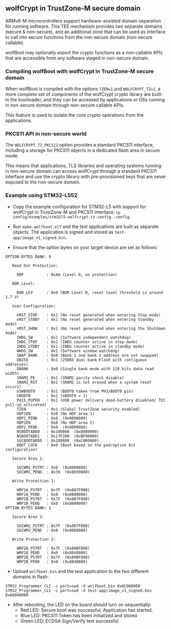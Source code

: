 ## wolfCrypt in TrustZone-M secure domain

ARMv8-M microcontrollers support hardware-assisted domain separation for running
software. This TEE mechanism provides two separate domains (secure & non-secure),
and an additional zone that can be used as interface to call into secure
functions from the non-secure domain (non-secure callable).

wolfBoot may optionally export the crypto functions as a non-callable APIs that
are accessible from any software staged in non-secure domain.

### Compiling wolfBoot with wolfCrypt in TrustZone-M secure domain

When wolfBoot is compiled with the options `TZEN=1` and `WOLFCRYPT_TZ=1`,
a more complete set of components of the wolfCrypt crypto library are built-in
the bootloader, and they can be accessed by applications or OSs running in 
non-secure domain through non-secure callable APIs.

This feature is used to isolate the core crypto operations from the applications.

### PKCS11 API in non-secure world

The `WOLFCRYPT_TZ_PKCS11` option provides a standard PKCS11 interface,
including a storage for PKCS11 objects in a dedicated flash area in secure mode.

This means that applications, TLS libraries and operating systems running in 
non-secure domain can access wolfCrypt through a standard PKCS11 interface and
use the crypto library with pre-provisioned keys that are never exposed to the
non-secure domain.

### Example using STM32-L552

  - Copy the example configuration for STM32-L5 with support for wolfCrypt in
    TrustZone-M and PKCS11 interface: `cp config/examples/stm32l5-wolfcrypt-tz.config .config`

  - Run `make`. `wolfboot.elf` and the test applications are built as separate
    objects. The application is signed and stored as `test-app/image_v1_signed.bin`.

  - Ensure that the option bytes on your target device are set as follows:

```
OPTION BYTES BANK: 0

   Read Out Protection:

     RDP          : 0xAA (Level 0, no protection) 

   BOR Level:

     BOR_LEV      : 0x0 (BOR Level 0, reset level threshold is around 1.7 V) 

   User Configuration:

     nRST_STOP    : 0x1 (No reset generated when entering Stop mode) 
     nRST_STDBY   : 0x1 (No reset generated when entering Standby mode) 
     nRST_SHDW    : 0x1 (No reset generated when entering the Shutdown mode) 
     IWDG_SW      : 0x1 (Software independent watchdog)
     IWDG_STOP    : 0x1 (IWDG counter active in stop mode) 
     IWDG_STDBY   : 0x1 (IWDG counter active in standby mode) 
     WWDG_SW      : 0x1 (Software window watchdog) 
     SWAP_BANK    : 0x0 (Bank 1 and bank 2 address are not swapped) 
     DB256        : 0x1 (256Kb dual-bank Flash with contiguous addresses) 
     DBANK        : 0x0 (Single bank mode with 128 bits data read width) 
     SRAM2_PE     : 0x1 (SRAM2 parity check disable) 
     SRAM2_RST    : 0x1 (SRAM2 is not erased when a system reset occurs) 
     nSWBOOT0     : 0x1 (BOOT0 taken from PH3/BOOT0 pin) 
     nBOOT0       : 0x1 (nBOOT0 = 1) 
     PA15_PUPEN   : 0x1 (USB power delivery dead-battery disabled/ TDI pull-up activated) 
     TZEN         : 0x1 (Global TrustZone security enabled) 
     HDP1EN       : 0x0 (No HDP area 1) 
     HDP1_PEND    : 0x0  (0x8000000) 
     HDP2EN       : 0x0 (No HDP area 2) 
     HDP2_PEND    : 0x0  (0x8000000) 
     NSBOOTADD0   : 0x100000  (0x8000000) 
     NSBOOTADD1   : 0x17F200  (0xBF90000) 
     SECBOOTADD0  : 0x180000  (0xC000000) 
     BOOT_LOCK    : 0x0 (Boot based on the pad/option bit configuration) 

   Secure Area 1:

     SECWM1_PSTRT : 0x0  (0x8000000) 
     SECWM1_PEND  : 0x39  (0x8039000) 

   Write Protection 1:

     WRP1A_PSTRT  : 0x7F  (0x807F000) 
     WRP1A_PEND   : 0x0  (0x8000000) 
     WRP1B_PSTRT  : 0x7F  (0x807F000) 
     WRP1B_PEND   : 0x0  (0x8000000) 
OPTION BYTES BANK: 1

   Secure Area 2:

     SECWM2_PSTRT : 0x7F  (0x807F000) 
     SECWM2_PEND  : 0x0  (0x8000000) 

   Write Protection 2:

     WRP2A_PSTRT  : 0x7F  (0x80BF000) 
     WRP2A_PEND   : 0x0  (0x8040000) 
     WRP2B_PSTRT  : 0x7F  (0x80BF000) 
     WRP2B_PEND   : 0x0  (0x8040000) 
```


  - Upload `wolfboot.bin` and the test application to the two different domains in flash:

```
STM32_Programmer_CLI -c port=swd -d wolfboot.bin 0x0C000000
STM32_Programmer_CLI -c port=swd -d test-app/image_v1_signed.bin 0x08040000
```

  - After rebooting, the LED on the board should turn on sequentially:
    - Red LED: Secure boot was successful. Application has started.
    - Blue LED: PKCS11 Token has been initialized and stored
    - Green LED: ECDSA Sign/Verify test successful



